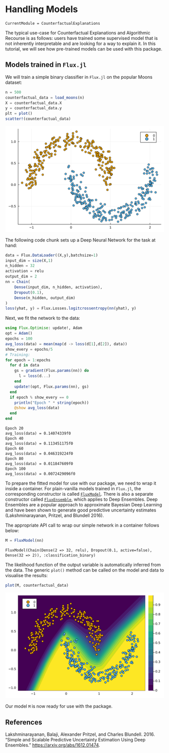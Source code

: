 # Handling Models

``` @meta
CurrentModule = CounterfactualExplanations 
```

The typical use-case for Counterfactual Explanations and Algorithmic Recourse is as follows: users have trained some supervised model that is not inherently interpretable and are looking for a way to explain it. In this tutorial, we will see how pre-trained models can be used with this package.

## Models trained in `Flux.jl`

We will train a simple binary classifier in `Flux.jl` on the popular Moons dataset:

``` julia
n = 500
counterfactual_data = load_moons(n)
X = counterfactual_data.X
y = counterfactual_data.y
plt = plot()
scatter!(counterfactual_data)
```

![](models_files/figure-commonmark/cell-3-output-1.svg)

The following code chunk sets up a Deep Neural Network for the task at hand:

``` julia
data = Flux.DataLoader((X,y),batchsize=1)
input_dim = size(X,1)
n_hidden = 32
activation = relu
output_dim = 2
nn = Chain(
    Dense(input_dim, n_hidden, activation),
    Dropout(0.1),
    Dense(n_hidden, output_dim)
)
loss(yhat, y) = Flux.Losses.logitcrossentropy(nn(yhat), y)
```

Next, we fit the network to the data:

``` julia
using Flux.Optimise: update!, Adam
opt = Adam()
epochs = 100
avg_loss(data) = mean(map(d -> loss(d[1],d[2]), data))
show_every = epochs/5
# Training:
for epoch = 1:epochs
  for d in data
    gs = gradient(Flux.params(nn)) do
      l = loss(d...)
    end
    update!(opt, Flux.params(nn), gs)
  end
  if epoch % show_every == 0
    println("Epoch " * string(epoch))
    @show avg_loss(data)
  end
end
```

    Epoch 20
    avg_loss(data) = 0.14074339f0
    Epoch 40
    avg_loss(data) = 0.113451175f0
    Epoch 60
    avg_loss(data) = 0.046319224f0
    Epoch 80
    avg_loss(data) = 0.011847609f0
    Epoch 100
    avg_loss(data) = 0.0072429096f0

To prepare the fitted model for use with our package, we need to wrap it inside a container. For plain-vanilla models trained in `Flux.jl`, the corresponding constructor is called [`FluxModel`](@ref). There is also a separate constructor called [`FluxEnsemble`](@ref), which applies to Deep Ensembles. Deep Ensembles are a popular approach to approximate Bayesian Deep Learning and have been shown to generate good predictive uncertainty estimates (Lakshminarayanan, Pritzel, and Blundell 2016).

The appropriate API call to wrap our simple network in a container follows below:

``` julia
M = FluxModel(nn)
```

    FluxModel(Chain(Dense(2 => 32, relu), Dropout(0.1, active=false), Dense(32 => 2)), :classification_binary)

The likelihood function of the output variable is automatically inferred from the data. The generic `plot()` method can be called on the model and data to visualise the results:

``` julia
plot(M, counterfactual_data)
```

![](models_files/figure-commonmark/cell-7-output-1.svg)

Our model `M` is now ready for use with the package.

## References

Lakshminarayanan, Balaji, Alexander Pritzel, and Charles Blundell. 2016. “Simple and Scalable Predictive Uncertainty Estimation Using Deep Ensembles.” <https://arxiv.org/abs/1612.01474>.
